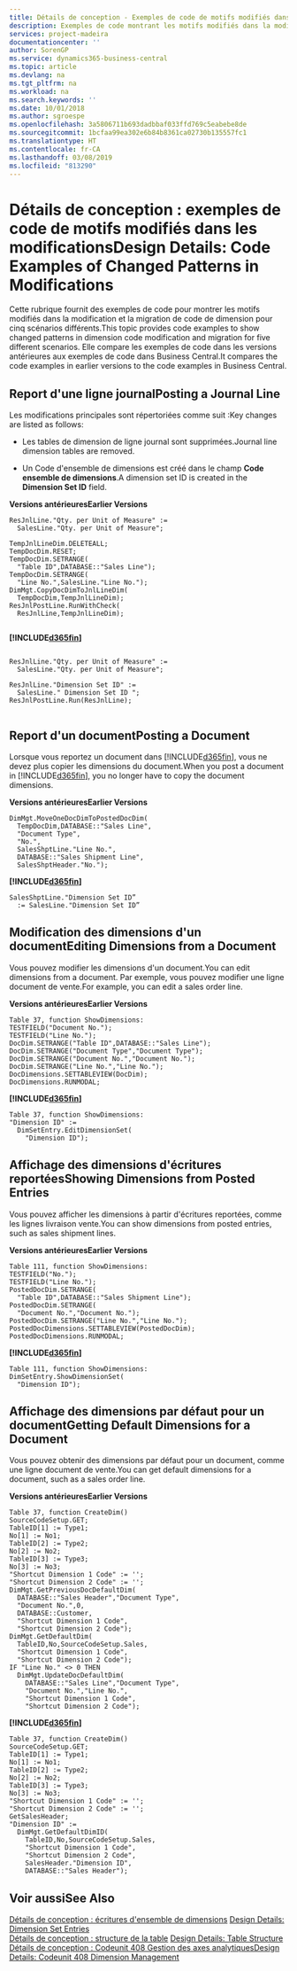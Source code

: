 ```yaml
---
title: Détails de conception - Exemples de code de motifs modifiés dans les modifications | Microsoft Docs
description: Exemples de code montrant les motifs modifiés dans la modification et la migration de code de dimension pour cinq scénarios différents. Elle compare les exemples de code dans les versions antérieures aux exemples de code dans Business Central.
services: project-madeira
documentationcenter: ''
author: SorenGP
ms.service: dynamics365-business-central
ms.topic: article
ms.devlang: na
ms.tgt_pltfrm: na
ms.workload: na
ms.search.keywords: ''
ms.date: 10/01/2018
ms.author: sgroespe
ms.openlocfilehash: 3a5806711b693dadbbaf033ffd769c5eabebe8de
ms.sourcegitcommit: 1bcfaa99ea302e6b84b8361ca02730b135557fc1
ms.translationtype: HT
ms.contentlocale: fr-CA
ms.lasthandoff: 03/08/2019
ms.locfileid: "813290"
---
```

# <a name="design-details-code-examples-of-changed-patterns-in-modifications"></a><span data-ttu-id="cccba-104">Détails de conception : exemples de code de motifs modifiés dans les modifications</span><span class="sxs-lookup"><span data-stu-id="cccba-104">Design Details: Code Examples of Changed Patterns in Modifications</span></span>
<span data-ttu-id="cccba-105">Cette rubrique fournit des exemples de code pour montrer les motifs modifiés dans la modification et la migration de code de dimension pour cinq scénarios différents.</span><span class="sxs-lookup"><span data-stu-id="cccba-105">This topic provides code examples to show changed patterns in dimension code modification and migration for five different scenarios.</span></span> <span data-ttu-id="cccba-106">Elle compare les exemples de code dans les versions antérieures aux exemples de code dans Business Central.</span><span class="sxs-lookup"><span data-stu-id="cccba-106">It compares the code examples in earlier versions to the code examples in Business Central.</span></span>

## <a name="posting-a-journal-line"></a><span data-ttu-id="cccba-107">Report d'une ligne journal</span><span class="sxs-lookup"><span data-stu-id="cccba-107">Posting a Journal Line</span></span>  
<span data-ttu-id="cccba-108">Les modifications principales sont répertoriées comme suit :</span><span class="sxs-lookup"><span data-stu-id="cccba-108">Key changes are listed as follows:</span></span>  
  
- <span data-ttu-id="cccba-109">Les tables de dimension de ligne journal sont supprimées.</span><span class="sxs-lookup"><span data-stu-id="cccba-109">Journal line dimension tables are removed.</span></span>  
  
- <span data-ttu-id="cccba-110">Un Code d'ensemble de dimensions est créé dans le champ **Code ensemble de dimensions**.</span><span class="sxs-lookup"><span data-stu-id="cccba-110">A dimension set ID is created in the **Dimension Set ID** field.</span></span>  
  
<span data-ttu-id="cccba-111">**Versions antérieures**</span><span class="sxs-lookup"><span data-stu-id="cccba-111">**Earlier Versions**</span></span>  
  
```  
ResJnlLine."Qty. per Unit of Measure" :=   
  SalesLine."Qty. per Unit of Measure";  
  
TempJnlLineDim.DELETEALL;  
TempDocDim.RESET;  
TempDocDim.SETRANGE(  
  "Table ID",DATABASE::"Sales Line");  
TempDocDim.SETRANGE(  
  "Line No.",SalesLine."Line No.");  
DimMgt.CopyDocDimToJnlLineDim(  
  TempDocDim,TempJnlLineDim);  
ResJnlPostLine.RunWithCheck(  
  ResJnlLine,TempJnlLineDim);  
  
```  
  
 **[!INCLUDE[d365fin](includes/d365fin_md.md)]**  
  
```  
  
ResJnlLine."Qty. per Unit of Measure" :=   
  SalesLine."Qty. per Unit of Measure";  
  
ResJnlLine."Dimension Set ID" :=   
  SalesLine." Dimension Set ID ";  
ResJnlPostLine.Run(ResJnlLine);  
  
```  
  
## <a name="posting-a-document"></a><span data-ttu-id="cccba-112">Report d'un document</span><span class="sxs-lookup"><span data-stu-id="cccba-112">Posting a Document</span></span>  
 <span data-ttu-id="cccba-113">Lorsque vous reportez un document dans [!INCLUDE[d365fin](includes/d365fin_md.md)], vous ne devez plus copier les dimensions du document.</span><span class="sxs-lookup"><span data-stu-id="cccba-113">When you post a document in [!INCLUDE[d365fin](includes/d365fin_md.md)], you no longer have to copy the document dimensions.</span></span>  
  
 <span data-ttu-id="cccba-114">**Versions antérieures**</span><span class="sxs-lookup"><span data-stu-id="cccba-114">**Earlier Versions**</span></span>  
  
```  
DimMgt.MoveOneDocDimToPostedDocDim(  
  TempDocDim,DATABASE::"Sales Line",  
  "Document Type",  
  "No.",  
  SalesShptLine."Line No.",  
  DATABASE::"Sales Shipment Line",  
  SalesShptHeader."No.");  
```  
  
 **[!INCLUDE[d365fin](includes/d365fin_md.md)]**  
  
```  
SalesShptLine."Dimension Set ID”  
  := SalesLine."Dimension Set ID”  
```  
  
## <a name="editing-dimensions-from-a-document"></a><span data-ttu-id="cccba-115">Modification des dimensions d'un document</span><span class="sxs-lookup"><span data-stu-id="cccba-115">Editing Dimensions from a Document</span></span>  
 <span data-ttu-id="cccba-116">Vous pouvez modifier les dimensions d'un document.</span><span class="sxs-lookup"><span data-stu-id="cccba-116">You can edit dimensions from a document.</span></span> <span data-ttu-id="cccba-117">Par exemple, vous pouvez modifier une ligne document de vente.</span><span class="sxs-lookup"><span data-stu-id="cccba-117">For example, you can edit a sales order line.</span></span>  
  
 <span data-ttu-id="cccba-118">**Versions antérieures**</span><span class="sxs-lookup"><span data-stu-id="cccba-118">**Earlier Versions**</span></span>  
  
```  
Table 37, function ShowDimensions:  
TESTFIELD("Document No.");  
TESTFIELD("Line No.");  
DocDim.SETRANGE("Table ID",DATABASE::"Sales Line");  
DocDim.SETRANGE("Document Type","Document Type");  
DocDim.SETRANGE("Document No.","Document No.");  
DocDim.SETRANGE("Line No.","Line No.");  
DocDimensions.SETTABLEVIEW(DocDim);  
DocDimensions.RUNMODAL;  
```  
  
 **[!INCLUDE[d365fin](includes/d365fin_md.md)]**  
  
```  
Table 37, function ShowDimensions:  
"Dimension ID" :=   
  DimSetEntry.EditDimensionSet(  
    "Dimension ID");  
```  
  
## <a name="showing-dimensions-from-posted-entries"></a><span data-ttu-id="cccba-119">Affichage des dimensions d'écritures reportées</span><span class="sxs-lookup"><span data-stu-id="cccba-119">Showing Dimensions from Posted Entries</span></span>  
 <span data-ttu-id="cccba-120">Vous pouvez afficher les dimensions à partir d'écritures reportées, comme les lignes livraison vente.</span><span class="sxs-lookup"><span data-stu-id="cccba-120">You can show dimensions from posted entries, such as sales shipment lines.</span></span>  
  
 <span data-ttu-id="cccba-121">**Versions antérieures**</span><span class="sxs-lookup"><span data-stu-id="cccba-121">**Earlier Versions**</span></span>  
  
```  
Table 111, function ShowDimensions:  
TESTFIELD("No.");  
TESTFIELD("Line No.");  
PostedDocDim.SETRANGE(  
  "Table ID",DATABASE::"Sales Shipment Line");  
PostedDocDim.SETRANGE(  
  "Document No.","Document No.");  
PostedDocDim.SETRANGE("Line No.","Line No.");  
PostedDocDimensions.SETTABLEVIEW(PostedDocDim);  
PostedDocDimensions.RUNMODAL;  
```  
  
 **[!INCLUDE[d365fin](includes/d365fin_md.md)]**  
  
```  
Table 111, function ShowDimensions:  
DimSetEntry.ShowDimensionSet(  
  "Dimension ID");  
```  
  
## <a name="getting-default-dimensions-for-a-document"></a><span data-ttu-id="cccba-122">Affichage des dimensions par défaut pour un document</span><span class="sxs-lookup"><span data-stu-id="cccba-122">Getting Default Dimensions for a Document</span></span>  
 <span data-ttu-id="cccba-123">Vous pouvez obtenir des dimensions par défaut pour un document, comme une ligne document de vente.</span><span class="sxs-lookup"><span data-stu-id="cccba-123">You can get default dimensions for a document, such as a sales order line.</span></span>  
  
 <span data-ttu-id="cccba-124">**Versions antérieures**</span><span class="sxs-lookup"><span data-stu-id="cccba-124">**Earlier Versions**</span></span>  
  
```  
Table 37, function CreateDim()  
SourceCodeSetup.GET;  
TableID[1] := Type1;  
No[1] := No1;  
TableID[2] := Type2;  
No[2] := No2;  
TableID[3] := Type3;  
No[3] := No3;  
"Shortcut Dimension 1 Code" := '';  
"Shortcut Dimension 2 Code" := '';  
DimMgt.GetPreviousDocDefaultDim(  
  DATABASE::"Sales Header","Document Type",  
  "Document No.",0,  
  DATABASE::Customer,  
  "Shortcut Dimension 1 Code",  
  "Shortcut Dimension 2 Code");  
DimMgt.GetDefaultDim(  
  TableID,No,SourceCodeSetup.Sales,  
  "Shortcut Dimension 1 Code",  
  "Shortcut Dimension 2 Code");  
IF "Line No." <> 0 THEN  
  DimMgt.UpdateDocDefaultDim(  
    DATABASE::"Sales Line","Document Type",  
    "Document No.","Line No.",  
    "Shortcut Dimension 1 Code",  
    "Shortcut Dimension 2 Code");  
```  
  
 **[!INCLUDE[d365fin](includes/d365fin_md.md)]**  
  
```  
Table 37, function CreateDim()  
SourceCodeSetup.GET;  
TableID[1] := Type1;  
No[1] := No1;  
TableID[2] := Type2;  
No[2] := No2;  
TableID[3] := Type3;  
No[3] := No3;  
"Shortcut Dimension 1 Code" := '';  
"Shortcut Dimension 2 Code" := '';  
GetSalesHeader;  
"Dimension ID" :=  
  DimMgt.GetDefaultDimID(  
    TableID,No,SourceCodeSetup.Sales,  
    "Shortcut Dimension 1 Code",  
    "Shortcut Dimension 2 Code",  
    SalesHeader."Dimension ID",  
    DATABASE::"Sales Header");

```  

## <a name="see-also"></a><span data-ttu-id="cccba-125">Voir aussi</span><span class="sxs-lookup"><span data-stu-id="cccba-125">See Also</span></span>  
<span data-ttu-id="cccba-126">[Détails de conception : écritures d'ensemble de dimensions](design-details-dimension-set-entries.md) </span><span class="sxs-lookup"><span data-stu-id="cccba-126">[Design Details: Dimension Set Entries](design-details-dimension-set-entries.md) </span></span>  
<span data-ttu-id="cccba-127">[Détails de conception : structure de la table](design-details-table-structure.md) </span><span class="sxs-lookup"><span data-stu-id="cccba-127">[Design Details: Table Structure](design-details-table-structure.md) </span></span>  
[<span data-ttu-id="cccba-128">Détails de conception : Codeunit 408 Gestion des axes analytiques</span><span class="sxs-lookup"><span data-stu-id="cccba-128">Design Details: Codeunit 408 Dimension Management</span></span>](design-details-codeunit-408-dimension-management.md)